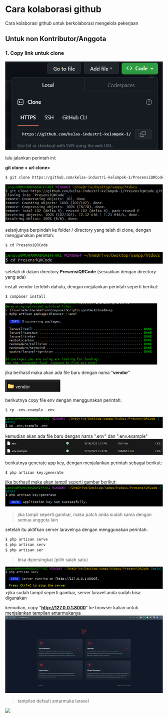 # Cara kolaborasi github
Cara kolaborasi github untuk berkolaborasi mengelola pekerjaan


## Untuk non Kontributor/Anggota

### 1. Copy link untuk clone

<img src="images/request-pull1.png">

lalu jalankan perintah ini:

**git clone < url clone>**

```bash
$ git clone https://github.com/kelas-industri-kelompok-1/PresensiQRCode.git
```

<img src="images/request-pull2.png">

 selanjutnya berpindah ke folder / directory yang telah di clone, dengan menggunakan perintah:

```bash
$ cd PresensiQRCode
```
<img src="images/request-pull3.png">

setelah di dalam directory **PresensiQRCode** (sesuaikan dengan directory yang ada)

install vendor terlebih dahulu, dengan mejalankan perintah seperti berikut:

```bash
$ composer install
```
<img src="images/request-pull4.png">

jika berhasil maka akan ada file baru dengan nama "**vendor**"

<img src="images/request-pull5.png">

berikutnya copy file env dengan menggunakan perintah:

```bash
$ cp .env.example .env
```
<img src="images/request-pull6.png">

kemudian akan ada file baru dengan nama ".env" dan ".env.example"
<img src="images/request-pull7.png">

berikutnya generate app key, dengan menjalankan perintah sebagai berikut:

```bash
$ php artisan key:generate
```
jika berhasil maka akan tampil seperti gambar berikut:
<img src="images/request-pull8.png">
> jika tampil seperti gambar, maka patch anda sudah sama dengan semua anggota lain

setelah itu aktifkan server laravelnya dengan menggunakan perintah:
```bash
$ php artisan serve
$ php artisan serv
$ php artisan ser
```
> bisa dipersingkat (pilih salah satu)
<img src="images/request-pull9.png">
>jika sudah tampil seperti gambar, server laravel anda sudah bisa digunakan

kemudian, copy "**http://127.0.0.1:8000**" ke browser kalian untuk menjalankan tampilan antarmukanya
<img src="images/request-pull10.png">
>tampilan default antarmuka laravel

<img src="images/request-pull11.png">
